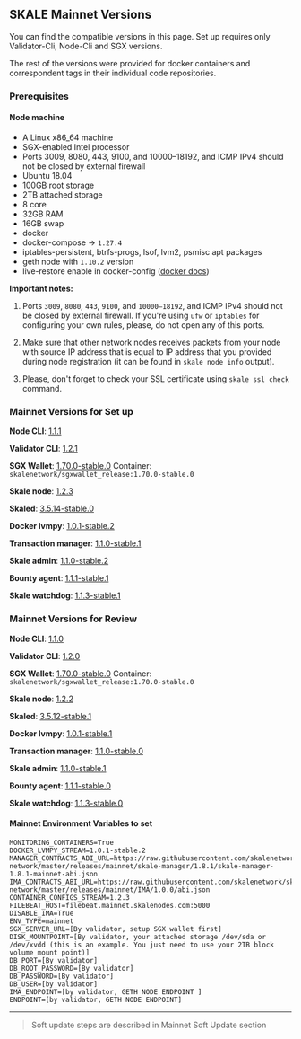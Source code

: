 ## SKALE Mainnet Versions

You can find the compatible versions in this page. Set up requires only Validator-Cli, Node-Cli and SGX versions.

The rest of the versions were provided for docker containers and correspondent tags in their individual code repositories.

### Prerequisites

#### Node machine
-   A Linux x86_64 machine
-   SGX-enabled Intel processor
-   Ports 3009, 8080, 443, 9100, and 10000–18192, and ICMP IPv4 should not be closed by external firewall
-   Ubuntu 18.04
-   100GB root storage
-   2TB attached storage
-   8 core
-   32GB RAM
-   16GB swap
-   docker
-   docker-compose -> `1.27.4`
-   iptables-persistent, btrfs-progs, lsof, lvm2, psmisc apt packages 
-   geth node with `1.10.2` version
-   live-restore enable in docker-config ([docker docs](https://docs.docker.com/config/containers/live-restore/))

**Important notes:**  

1.  Ports `3009`, `8080`, `443`, `9100`, and `10000–18192`, and ICMP IPv4 should not be closed by external firewall.
If you're using `ufw` or `iptables` for configuring your own rules, please, do not open any of this ports.

2.  Make sure that other network nodes receives packets from your node with source IP address that is equal to IP address that you provided during node registration (it can be found in `skale node info` output).

3.  Please, don't forget to check your SSL certificate using `skale ssl check` command.

### Mainnet Versions for Set up

**Node CLI**: [1.1.1](https://github.com/skalenetwork/node-cli/releases/download/1.1.1/skale-1.1.1-Linux-x86_64) 

**Validator CLI**:  [1.2.1](https://github.com/skalenetwork/validator-cli/releases/tag/1.2.1)

**SGX Wallet**: [1.70.0-stable.0](https://github.com/skalenetwork/sgxwallet/releases/tag/1.70.0-stable.0) Container: `skalenetwork/sgxwallet_release:1.70.0-stable.0`

**Skale node**: [1.2.3](https://github.com/skalenetwork/skale-node/releases/tag/1.2.3)

**Skaled**: [3.5.14-stable.0](https://github.com/skalenetwork/skaled/releases/tag/3.5.14-stable.0)

**Docker lvmpy**: [1.0.1-stable.2](https://github.com/skalenetwork/docker-lvmpy/releases/tag/1.0.1-stable.2)

**Transaction manager**: [1.1.0-stable.1](https://github.com/skalenetwork/transaction-manager/releases/tag/1.1.0-stable.1)

**Skale admin**: [1.1.0-stable.2](https://github.com/skalenetwork/skale-admin/releases/tag/1.1.0-stable.2)

**Bounty agent**: [1.1.1-stable.1](https://github.com/skalenetwork/bounty-agent/releases/tag/1.1.1-stable.1)

**Skale watchdog**: [1.1.3-stable.1](https://github.com/skalenetwork/skale-watchdog/releases/tag/1.1.3-stable.1)

### Mainnet Versions for Review

**Node CLI**: [1.1.0](https://github.com/skalenetwork/node-cli/releases/download/1.1.0/skale-1.1.0-Linux-x86_64) 

**Validator CLI**:  [1.2.0](https://github.com/skalenetwork/validator-cli/releases/tag/1.2.0)

**SGX Wallet**: [1.70.0-stable.0](https://github.com/skalenetwork/sgxwallet/releases/tag/1.70.0-stable.0) Container: `skalenetwork/sgxwallet_release:1.70.0-stable.0`

**Skale node**: [1.2.2](https://github.com/skalenetwork/skale-node/releases/tag/1.2.2)

**Skaled**: [3.5.12-stable.1](https://github.com/skalenetwork/skaled/releases/tag/3.5.12-stable.1)

**Docker lvmpy**: [1.0.1-stable.1](https://github.com/skalenetwork/docker-lvmpy/releases/tag/1.0.1-stable.1)

**Transaction manager**: [1.1.0-stable.0](https://github.com/skalenetwork/transaction-manager/releases/tag/1.1.0-stable.0)

**Skale admin**: [1.1.0-stable.1](https://github.com/skalenetwork/skale-admin/releases/tag/1.1.0-stable.1)

**Bounty agent**: [1.1.1-stable.0](https://github.com/skalenetwork/bounty-agent/releases/tag/1.1.1-stable.0)

**Skale watchdog**: [1.1.3-stable.0](https://github.com/skalenetwork/skale-watchdog/releases/tag/1.1.3-stable.0)

#### Mainnet Environment Variables to set

```shell
MONITORING_CONTAINERS=True
DOCKER_LVMPY_STREAM=1.0.1-stable.2
MANAGER_CONTRACTS_ABI_URL=https://raw.githubusercontent.com/skalenetwork/skale-network/master/releases/mainnet/skale-manager/1.8.1/skale-manager-1.8.1-mainnet-abi.json
IMA_CONTRACTS_ABI_URL=https://raw.githubusercontent.com/skalenetwork/skale-network/master/releases/mainnet/IMA/1.0.0/abi.json
CONTAINER_CONFIGS_STREAM=1.2.3
FILEBEAT_HOST=filebeat.mainnet.skalenodes.com:5000
DISABLE_IMA=True
ENV_TYPE=mainnet
SGX_SERVER_URL=[By validator, setup SGX wallet first]
DISK_MOUNTPOINT=[By validator, your attached storage /dev/sda or /dev/xvdd (this is an example. You just need to use your 2TB block volume mount point)]
DB_PORT=[By validator]
DB_ROOT_PASSWORD=[By validator]
DB_PASSWORD=[By validator]
DB_USER=[by validator]
IMA_ENDPOINT=[by validator, GETH NODE ENDPOINT ]
ENDPOINT=[by validator, GETH NODE ENDPOINT]
```
---

> Soft update steps are described in Mainnet Soft Update section
